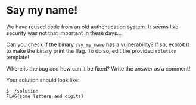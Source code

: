 # Say my name!

We have reused code from an old authentication system.
It seems like security was not that important in these days...

Can you check if the binary `say_my_name` has a vulnerability?
If so, exploit it to make the binary print the flag.
To do so, edit the provided `solution` template!

Where is the bug and how can it be fixed?
Write the answer as a comment!

Your solution should look like:

```
$ ./solution
FLAG{some letters and digits}
```
